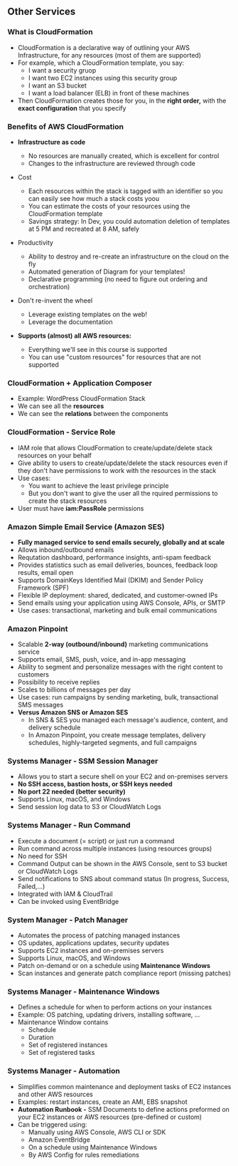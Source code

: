 ## Other Services
### What is CloudFormation
- CloudFormation is a declarative way of outlining your AWS Infrastructure, for any resources (most of them are supported)
- For example, which a CloudFormation template, you say:
  - I want a security gruop
  - I want two EC2 instances using this security group
  - I want an S3 bucket
  - I want a load balancer (ELB) in front of these machines
- Then CloudFormation creates those for you, in the **right order,** with the **exact configuration** that you specify

### Benefits of AWS CloudFormation
- **Infrastructure as code**
  - No resources are manually created, which is excellent for control
  - Changes to the infrastructure are reviewed through code

- Cost
  - Each resources within the stack is tagged with an identifier so you can easily see how much a stack costs yoou
  - You can estimate the costs of your resources using the CloudFormation template
  - Savings strategy: In Dev, you could automation deletion of templates at 5 PM and recreated at 8 AM, safely

- Productivity
  - Ability to destroy and re-create an infrastructure on the cloud on the fly
  - Automated generation of Diagram for your templates!
  - Declarative programming (no need to figure out  ordering and orchestration)

- Don't re-invent the wheel
  - Leverage existing templates on the web!
  - Leverage the documentation

- **Supports (almost) all AWS resources:**
  - Everything we'll see in this course is supported
  - You can use "custom resources" for resources that are not supported

### CloudFormation + Application Composer
- Example: WordPress CloudFormation Stack
- We can see all the **resources**
- We can see the **relations** between the components

### CloudFormation - Service Role
- IAM role that allows CloudFormation to create/update/delete stack resources on your behalf
- Give ability to users to create/update/delete the stack resources even if they don't have permissions to work with the resources in the stack
- Use cases:
  - You want to achieve the least privilege principle
  - But you don't want to give the user all the rquired permissions to create the stack resources
- User must have **iam:PassRole** permissions

### Amazon Simple Email Service (Amazon SES)
- **Fully managed service to send emails securely, globally and at scale**
- Allows inbound/outbound emails
- Requtation dashboard, performance insights, anti-spam feedback
- Provides statistics such as email deliveries, bounces, feedback loop results, email open
- Supports DomainKeys Identified Mail (DKIM) and Sender Policy Framework (SPF)
- Flexible IP deployment: shared, dedicated, and customer-owned IPs
- Send emails using your application using AWS Console, APIs, or SMTP
- Use cases: transactional, marketing and bulk email communications

### Amazon Pinpoint
- Scalable **2-way (outbound/inbound)** marketing communications service
- Supports email, SMS, push, voice, and in-app messaging
- Ability to segment and personalize messages with the right content to customers
- Possibility to receive replies
- Scales to billions of messages per day
- Use cases: run campaigns by sending marketing, bulk, transactional SMS messages
- **Versus Amazon SNS or Amazon SES**
  - In SNS & SES you managed each message's audience, content, and delivery schedule
  - In Amazon Pinpoint, you create message templates, delivery schedules, highly-targeted segments, and full campaigns

### Systems Manager - SSM Session Manager
- Allows you to start a secure shell on your EC2 and on-premises servers
- **No SSH access, bastion hosts, or SSH keys needed**
- **No port 22 needed (better security)**
- Supports Linux, macOS, and Windows
- Send session log data to S3 or CloudWatch Logs

### Systems Manager - Run Command
- Execute a document (= script) or just run a command
- Run command across multiple instances (using resources groups)
- No need for SSH
- Command Output  can be shown in the AWS Console, sent to S3 bucket or CloudWatch Logs
- Send notifications to SNS about command status (In progress, Success, Failed,...)
- Integrated with IAM & CloudTrail
- Can be invoked using EventBridge

### System Manager - Patch Manager
- Automates the process of patching managed instances
- OS updates, applications updates, security updates
- Supports EC2 instances and on-premises servers
- Supports Linux, macOS, and Windows
- Patch on-demand or on a schedule using **Maintenance Windows**
- Scan instances and generate patch compliance report (missing patches)

### Systems Manager - Maintenance Windows
- Defines a schedule for when to perform actions on your instances
- Example: OS patching, updating drivers, installing software, ...
- Maintenance Window contains
  - Schedule
  - Duration
  - Set of registered instances
  - Set of registered tasks

### Systems Manager - Automation
- Simplifies common maintenance and deployment tasks of EC2 instances and other AWS resources
- Examples: restart instances, create an AMI, EBS snapshot
- **Automation Runbook -** SSM Documents to define actions preformed on your EC2 instances or AWS resources (pre-defined or custom)
- Can be triggered using:
  - Manually using AWS Console, AWS CLI or SDK
  - Amazon EventBridge
  - On a schedule using Maintenance Windows
  - By AWS Config for rules remediations